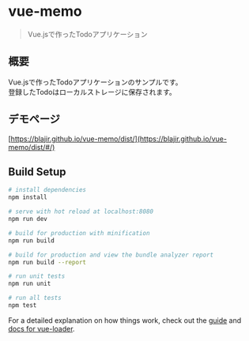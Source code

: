# vue-memo

> Vue.jsで作ったTodoアプリケーション

## 概要
Vue.jsで作ったTodoアプリケーションのサンプルです。  
登録したTodoはローカルストレージに保存されます。

## デモページ
[https://blajir.github.io/vue-memo/dist/](https://blajir.github.io/vue-memo/dist/#/)

## Build Setup

``` bash
# install dependencies
npm install

# serve with hot reload at localhost:8080
npm run dev

# build for production with minification
npm run build

# build for production and view the bundle analyzer report
npm run build --report

# run unit tests
npm run unit

# run all tests
npm test
```

For a detailed explanation on how things work, check out the [guide](http://vuejs-templates.github.io/webpack/) and [docs for vue-loader](http://vuejs.github.io/vue-loader).

